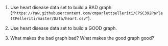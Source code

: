 1. Use heart disease data set to build a BAD graph (`"https://raw.githubusercontent.com/cmparlettpelleriti/CPSC392ParlettPelleriti/master/Data/heart.csv"`).

2. Use heart disease data set to build a GOOD graph.

3. What makes the bad graph bad? What makes the good graph good?

